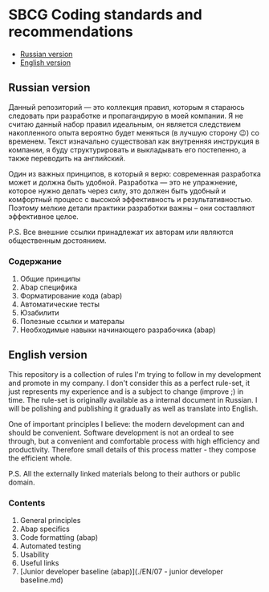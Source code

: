 # SBCG Coding standards and recommendations

<!-- start toc -->

- [Russian version](#russian-version)
- [English version](#english-version)

<!-- end toc -->

## Russian version

Данный репозиторий — это коллекция правил, которым я стараюсь следовать при разработке и пропагандирую в моей компании. Я не считаю данный набор правил идеальным, он является следствием накопленного опыта вероятно будет меняться (в лучшую сторону 😉) со временем. Текст изначально существовал как внутренняя инструкция в компании, я буду структурировать и выкладывать его постепенно, а также переводить на английский.

Один из важных принципов, в который я верю: современная разработка может и должна быть удобной. Разработка — это не упражнение, которое нужно делать через силу, это должен быть удобный и комфортный процесс с высокой эффективность и результативностью. Поэтому мелкие детали практики разработки важны – они составляют эффективное целое.

P.S. Все внешние ссылки принадлежат их авторам или являются общественным достоянием.

### Содержание

1) Общие принципы
2) Abap специфика
3) Форматирование кода (abap)
4) Автоматические тесты
5) Юзабилити
6) Полезные ссылки и матералы
7) Необходимые навыки начинающего разрабочика (abap)

## English version

This repository is a collection of rules I'm trying to follow in my development and promote in my company. I don't consider this as a perfect rule-set, it just represents my experience and is a subject to change (improve ;) in time. The rule-set is originally available as a internal document in Russian. I will be polishing and publishing it gradually as well as translate into English.

One of important principles I believe: the modern development can and should be convenient. Software development is not an ordeal to see through, but a convenient and comfortable process with high efficiency and productivity. Therefore small details of this process matter - they compose the efficient whole.

P.S. All the externally linked materials belong to their authors or public domain.

### Contents

1) General principles
2) Abap specifics
3) Code formatting (abap)
4) Automated testing
5) Usability
6) Useful links
7) [Junior developer baseline (abap)](./EN/07 - junior developer baseline.md)
